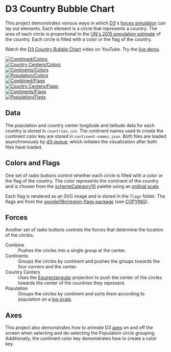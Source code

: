 # D3 Country Bubble Chart

This project demonstrates various ways in which [D3](https://d3js.org/)'s [forces simulation](https://github.com/d3/d3-force) can lay out elements. Each element is a circle that represents a country. The area of each circle is proportional to the [UN's 2015 population estimate](https://esa.un.org/unpd/wpp/Download/Standard/Population/) of the country. Each circle is filled with a color or the flag of the country.

Watch the [D3 Country Bubble Chart](https://www.youtube.com/watch?v=ChniIfhvw-M) video on YouTube. Try the [live demo](https://usabilityetc.github.io/demos/d3-country-bubble-chart).

<div>
  <a href="http://usabilityetc.github.io/assets/d3-country-bubble-chart/d3-country-bubble-chart-combine-colors.png"><img src="http://usabilityetc.github.io/assets/d3-country-bubble-chart/d3-country-bubble-chart-combine-colors.png" alt="Combined/Colors"></a>
</div>

<div>
  <a href="http://usabilityetc.github.io/assets/d3-country-bubble-chart/d3-country-bubble-chart-country-centers-colors.png"><img src="http://usabilityetc.github.io/assets/d3-country-bubble-chart/d3-country-bubble-chart-country-centers-colors.png" alt="Country Centers/Colors"></a>
</div>

<div>
  <a href="http://usabilityetc.github.io/assets/d3-country-bubble-chart/d3-country-bubble-chart-continents-colors.png"><img src="http://usabilityetc.github.io/assets/d3-country-bubble-chart/d3-country-bubble-chart-continents-colors.png" alt="Continents/Colors"></a>
</div>

<div>
  <a href="http://usabilityetc.github.io/assets/d3-country-bubble-chart/d3-country-bubble-chart-population-colors.png"><img src="http://usabilityetc.github.io/assets/d3-country-bubble-chart/d3-country-bubble-chart-population-colors.png" alt="Population/Colors"></a>
</div>

<div>
  <a href="http://usabilityetc.github.io/assets/d3-country-bubble-chart/d3-country-bubble-chart-combine-flags.png"><img src="http://usabilityetc.github.io/assets/d3-country-bubble-chart/d3-country-bubble-chart-combine-flags.png" alt="Combined/Flags"></a>
</div>

<div>
  <a href="http://usabilityetc.github.io/assets/d3-country-bubble-chart/d3-country-bubble-chart-country-centers-flags.png"><img src="http://usabilityetc.github.io/assets/d3-country-bubble-chart/d3-country-bubble-chart-country-centers-flags.png" alt="Country Centers/Flags"></a>
</div>

<div>
  <a href="http://usabilityetc.github.io/assets/d3-country-bubble-chart/d3-country-bubble-chart-continents-flags.png"><img src="http://usabilityetc.github.io/assets/d3-country-bubble-chart/d3-country-bubble-chart-continents-flags.png" alt="Continents/Flags"></a>
</div>

<div>
  <a href="http://usabilityetc.github.io/assets/d3-country-bubble-chart/d3-country-bubble-chart-population-flags.png"><img src="http://usabilityetc.github.io/assets/d3-country-bubble-chart/d3-country-bubble-chart-population-flags.png" alt="Population/Flags"></a>
</div>

## Data

The population and country center longitude and latitude data for each country is stored in `countries.csv`. The continent names used to create the continent color key are stored in `continent-names.json`. Both files are loaded asynchronously by [d3-queue](https://github.com/d3/d3-queue), which initiates the visualization after both files have loaded.

## Colors and Flags

One set of radio buttons control whether each circle is filled with a color or the flag of the country. The color represents the continent of the country and is chosen from the [schemeCategory10](https://github.com/d3/d3-scale/blob/master/README.md#schemeCategory10) palette using an [ordinal scale](https://github.com/d3/d3-scale/blob/master/README.md#ordinal-scales).

Each flag is rendered as an SVG image and is stored in the `flags` folder. The flags are from the [googlei18n/region-flags package](https://github.com/googlei18n/region-flags/tree/gh-pages/svg) (see [COPYING](https://github.com/googlei18n/region-flags/blob/gh-pages/COPYING)).

## Forces

Another set of radio buttons controls the forces that determine the location of the circles.

<dl>
  <dt>Combine</dt>
  <dd>Pushes the circles into a single group at the center.</dd>
  <dt>Continents</dt>
  <dd>Groups the circles by continent and pushes the groups towards the four corners and the center.</dd>
  <dt>Country Centers</dt>
  <dd>Uses the <a href="https://github.com/d3/d3-geo#geoEquirectangular">Equirectangular</a> projection to push the center of the circles towards the center of the countries they represent.</dd>
  <dt>Population</dt>
  <dd>Groups the circles by continent and sorts them according to population on a <a href="https://github.com/d3/d3-scale#scaleLog">log scale</a>.</dd>
</dl>

## Axes

This project also demonstrates how to animate D3 [axes](https://github.com/d3/d3-axis) on and off the screen when selecting and de-selecting the Population circle grouping. Additionally, the continent color key demonstrates how to create a color key.
